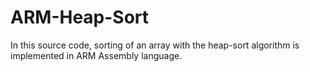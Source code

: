 # ARM-Heap-Sort
In this source code, sorting of an array with the heap-sort algorithm is implemented in ARM Assembly language.
